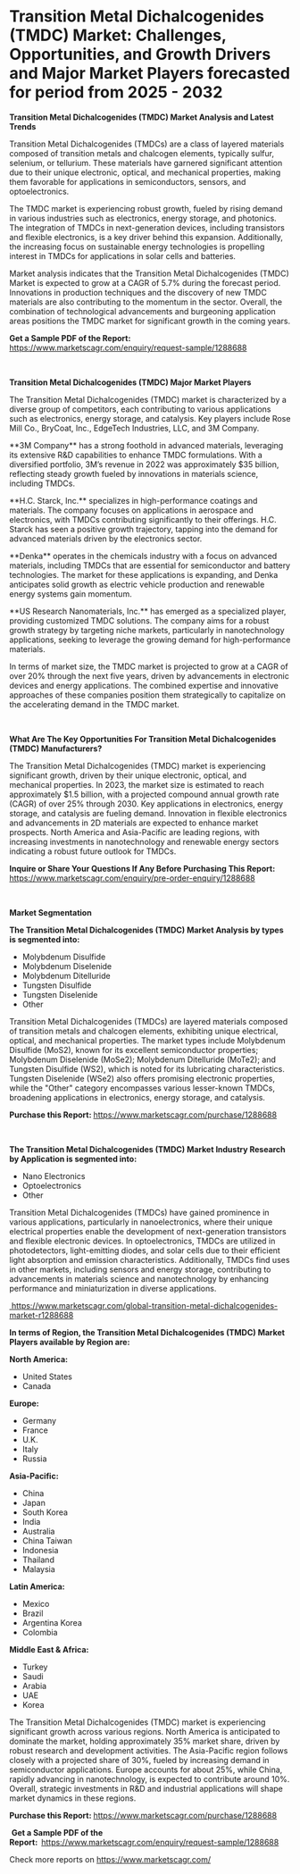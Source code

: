 <p><h1>Transition Metal Dichalcogenides (TMDC) Market: Challenges, Opportunities, and Growth Drivers and Major Market Players forecasted for period from 2025 - 2032</h1></p><p><strong>Transition Metal Dichalcogenides (TMDC) Market Analysis and Latest Trends</strong></p>
<p><p>Transition Metal Dichalcogenides (TMDCs) are a class of layered materials composed of transition metals and chalcogen elements, typically sulfur, selenium, or tellurium. These materials have garnered significant attention due to their unique electronic, optical, and mechanical properties, making them favorable for applications in semiconductors, sensors, and optoelectronics.</p><p>The TMDC market is experiencing robust growth, fueled by rising demand in various industries such as electronics, energy storage, and photonics. The integration of TMDCs in next-generation devices, including transistors and flexible electronics, is a key driver behind this expansion. Additionally, the increasing focus on sustainable energy technologies is propelling interest in TMDCs for applications in solar cells and batteries.</p><p>Market analysis indicates that the Transition Metal Dichalcogenides (TMDC) Market is expected to grow at a CAGR of 5.7% during the forecast period. Innovations in production techniques and the discovery of new TMDC materials are also contributing to the momentum in the sector. Overall, the combination of technological advancements and burgeoning application areas positions the TMDC market for significant growth in the coming years.</p></p>
<p><strong>Get a Sample PDF of the Report:&nbsp;</strong> <a href="https://www.marketscagr.com/enquiry/request-sample/1288688?utm_campaign=1895&utm_medium=2&utm_source=Github&utm_content=ia&utm_term=16012025&utm_id=transition-metal-dichalcogenides-tmdc">https://www.marketscagr.com/enquiry/request-sample/1288688</a></p>
<p>&nbsp;</p>
<p><strong>Transition Metal Dichalcogenides (TMDC) Major Market Players</strong></p>
<p><p>The Transition Metal Dichalcogenides (TMDC) market is characterized by a diverse group of competitors, each contributing to various applications such as electronics, energy storage, and catalysis. Key players include Rose Mill Co., BryCoat, Inc., EdgeTech Industries, LLC, and 3M Company.</p><p>**3M Company** has a strong foothold in advanced materials, leveraging its extensive R&D capabilities to enhance TMDC formulations. With a diversified portfolio, 3M’s revenue in 2022 was approximately $35 billion, reflecting steady growth fueled by innovations in materials science, including TMDCs.</p><p>**H.C. Starck, Inc.** specializes in high-performance coatings and materials. The company focuses on applications in aerospace and electronics, with TMDCs contributing significantly to their offerings. H.C. Starck has seen a positive growth trajectory, tapping into the demand for advanced materials driven by the electronics sector.</p><p>**Denka** operates in the chemicals industry with a focus on advanced materials, including TMDCs that are essential for semiconductor and battery technologies. The market for these applications is expanding, and Denka anticipates solid growth as electric vehicle production and renewable energy systems gain momentum.</p><p>**US Research Nanomaterials, Inc.** has emerged as a specialized player, providing customized TMDC solutions. The company aims for a robust growth strategy by targeting niche markets, particularly in nanotechnology applications, seeking to leverage the growing demand for high-performance materials.</p><p>In terms of market size, the TMDC market is projected to grow at a CAGR of over 20% through the next five years, driven by advancements in electronic devices and energy applications. The combined expertise and innovative approaches of these companies position them strategically to capitalize on the accelerating demand in the TMDC market.</p></p>
<p>&nbsp;</p>
<p><strong>What Are The Key Opportunities For Transition Metal Dichalcogenides (TMDC) Manufacturers?</strong></p>
<p><p>The Transition Metal Dichalcogenides (TMDC) market is experiencing significant growth, driven by their unique electronic, optical, and mechanical properties. In 2023, the market size is estimated to reach approximately $1.5 billion, with a projected compound annual growth rate (CAGR) of over 25% through 2030. Key applications in electronics, energy storage, and catalysis are fueling demand. Innovation in flexible electronics and advancements in 2D materials are expected to enhance market prospects. North America and Asia-Pacific are leading regions, with increasing investments in nanotechnology and renewable energy sectors indicating a robust future outlook for TMDCs.</p></p>
<p><strong>Inquire or Share Your Questions If Any Before Purchasing This Report:</strong> <a href="https://www.marketscagr.com/enquiry/pre-order-enquiry/1288688?utm_campaign=1895&utm_medium=2&utm_source=Github&utm_content=ia&utm_term=16012025&utm_id=transition-metal-dichalcogenides-tmdc">https://www.marketscagr.com/enquiry/pre-order-enquiry/1288688</a></p>
<p>&nbsp;</p>
<p><strong>Market Segmentation</strong></p>
<p><strong>The Transition Metal Dichalcogenides (TMDC) Market Analysis by types is segmented into:</strong></p>
<p><ul><li>Molybdenum Disulfide</li><li>Molybdenum Diselenide</li><li>Molybdenum Ditelluride</li><li>Tungsten Disulfide</li><li>Tungsten Diselenide</li><li>Other</li></ul></p>
<p><p>Transition Metal Dichalcogenides (TMDCs) are layered materials composed of transition metals and chalcogen elements, exhibiting unique electrical, optical, and mechanical properties. The market types include Molybdenum Disulfide (MoS2), known for its excellent semiconductor properties; Molybdenum Diselenide (MoSe2); Molybdenum Ditelluride (MoTe2); and Tungsten Disulfide (WS2), which is noted for its lubricating characteristics. Tungsten Diselenide (WSe2) also offers promising electronic properties, while the "Other" category encompasses various lesser-known TMDCs, broadening applications in electronics, energy storage, and catalysis.</p></p>
<p><strong>Purchase this Report:&nbsp;</strong><a href="https://www.marketscagr.com/purchase/1288688?utm_campaign=1895&utm_medium=2&utm_source=Github&utm_content=ia&utm_term=16012025&utm_id=transition-metal-dichalcogenides-tmdc">https://www.marketscagr.com/purchase/1288688</a></p>
<p>&nbsp;</p>
<p><strong>The Transition Metal Dichalcogenides (TMDC) Market Industry Research by Application is segmented into:</strong></p>
<p><ul><li>Nano Electronics</li><li>Optoelectronics</li><li>Other</li></ul></p>
<p><p>Transition Metal Dichalcogenides (TMDCs) have gained prominence in various applications, particularly in nanoelectronics, where their unique electrical properties enable the development of next-generation transistors and flexible electronic devices. In optoelectronics, TMDCs are utilized in photodetectors, light-emitting diodes, and solar cells due to their efficient light absorption and emission characteristics. Additionally, TMDCs find uses in other markets, including sensors and energy storage, contributing to advancements in materials science and nanotechnology by enhancing performance and miniaturization in diverse applications.</p></p>
<p><a href="https://www.marketscagr.com/global-transition-metal-dichalcogenides-market-r1288688?utm_campaign=1895&utm_medium=2&utm_source=Github&utm_content=ia&utm_term=16012025&utm_id=transition-metal-dichalcogenides-tmdc">&nbsp;https://www.marketscagr.com/global-transition-metal-dichalcogenides-market-r1288688</a></p>
<p><strong>In terms of Region, the Transition Metal Dichalcogenides (TMDC) Market Players available by Region are:</strong></p>
<p>
    <p> <strong> North America: </strong>
        <ul>
            <li>United States</li>
            <li>Canada</li>
        </ul>
        </p> 
    <p> <strong> Europe: </strong>
        <ul>
            <li>Germany</li>
            <li>France</li>
            <li>U.K.</li>
            <li>Italy</li>
            <li>Russia</li>
        </ul>
        </p> 
    <p> <strong> Asia-Pacific: </strong>
        <ul>
            <li>China</li>
            <li>Japan</li>
            <li>South Korea</li>
            <li>India</li>
            <li>Australia</li>
            <li>China Taiwan</li>
            <li>Indonesia</li>
            <li>Thailand</li>
            <li>Malaysia</li>
        </ul>
        </p> 
    <p> <strong> Latin America: </strong>
        <ul>
            <li>Mexico</li>
            <li>Brazil</li>
            <li>Argentina Korea</li>
            <li>Colombia</li>
        </ul>
        </p> 
    <p> <strong> Middle East & Africa: </strong>
        <ul>
            <li>Turkey</li>
            <li>Saudi</li>
            <li>Arabia</li>
            <li>UAE</li>
            <li>Korea</li>
        </ul>
    </p>
    </p>
<p><p>The Transition Metal Dichalcogenides (TMDC) market is experiencing significant growth across various regions. North America is anticipated to dominate the market, holding approximately 35% market share, driven by robust research and development activities. The Asia-Pacific region follows closely with a projected share of 30%, fueled by increasing demand in semiconductor applications. Europe accounts for about 25%, while China, rapidly advancing in nanotechnology, is expected to contribute around 10%. Overall, strategic investments in R&D and industrial applications will shape market dynamics in these regions.</p></p>
<p><strong>Purchase this Report: </strong><a href="https://www.marketscagr.com/purchase/1288688?utm_campaign=1895&utm_medium=2&utm_source=Github&utm_content=ia&utm_term=16012025&utm_id=transition-metal-dichalcogenides-tmdc">https://www.marketscagr.com/purchase/1288688</a></p>
<p>&nbsp;<strong>Get a Sample PDF of the Report:&nbsp;&nbsp;</strong><a href="https://www.marketscagr.com/enquiry/request-sample/1288688?utm_campaign=1895&utm_medium=2&utm_source=Github&utm_content=ia&utm_term=16012025&utm_id=transition-metal-dichalcogenides-tmdc">https://www.marketscagr.com/enquiry/request-sample/1288688</a></p>
<p><strong></strong></p>
<p>Check more reports on <a href="https://www.marketscagr.com/?utm_campaign=1895&utm_medium=2&utm_source=Github&utm_content=ia&utm_term=16012025&utm_id=transition-metal-dichalcogenides-tmdc">https://www.marketscagr.com/</a></p>